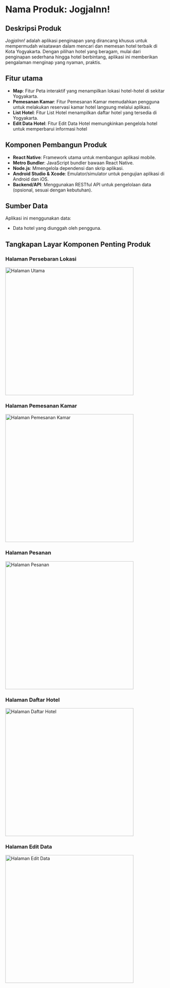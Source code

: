 # Nama Produk: JogjaInn!

## Deskripsi Produk
*JogjaInn!* adalah aplikasi penginapan yang dirancang khusus untuk mempermudah wisatawan dalam mencari dan memesan hotel terbaik di Kota Yogyakarta. Dengan pilihan hotel yang beragam, mulai dari penginapan sederhana hingga hotel berbintang, aplikasi ini memberikan pengalaman menginap yang nyaman, praktis.

## Fitur utama
- **Map**: Fitur Peta interaktif yang menampilkan lokasi hotel-hotel di sekitar Yogyakarta. 
- **Pemesanan Kamar**: Fitur Pemesanan Kamar memudahkan pengguna untuk melakukan reservasi kamar hotel langsung melalui aplikasi.
- **List Hotel**: Fitur List Hotel menampilkan daftar hotel yang tersedia di Yogyakarta.
- **Edit Data Hotel**: Fitur Edit Data Hotel memungkinkan pengelola hotel untuk memperbarui informasi hotel

## Komponen Pembangun Produk
- **React Native**: Framework utama untuk membangun aplikasi mobile.
- **Metro Bundler**: JavaScript bundler bawaan React Native.
- **Node.js**: Mmengelola dependensi dan skrip aplikasi.
- **Android Studio & Xcode**: Emulator/simulator untuk pengujian aplikasi di Android dan iOS.
- **Backend/API**: Menggunakan RESTful API untuk pengelolaan data (opsional, sesuai dengan kebutuhan).

## Sumber Data
Aplikasi ini menggunakan data:
- Data hotel yang diunggah oleh pengguna.

## Tangkapan Layar Komponen Penting Produk
### Halaman Persebaran Lokasi
<img src="./screenshots/peta.jpeg" alt="Halaman Utama" width="400"/>

### Halaman Pemesanan Kamar
<img src="./screenshots/pesan_kamar.jpeg" alt="Halaman Pemesanan Kamar" width="400"/>

### Halaman Pesanan
<img src="./screenshots/pesanan.jpeg" alt="Halaman Pesanan" width="400"/>

### Halaman Daftar Hotel
<img src="./screenshots/list_hotel.jpeg" alt="Halaman Daftar Hotel" width="400"/>

### Halaman Edit Data
<img src="./screenshots/edit_data.jpeg" alt="Halaman Edit Data" width="400"/>

